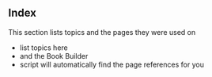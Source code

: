 ## Index

This section lists topics and the pages they were used on

* list topics here
* and the Book Builder
* script will automatically find the page references for you